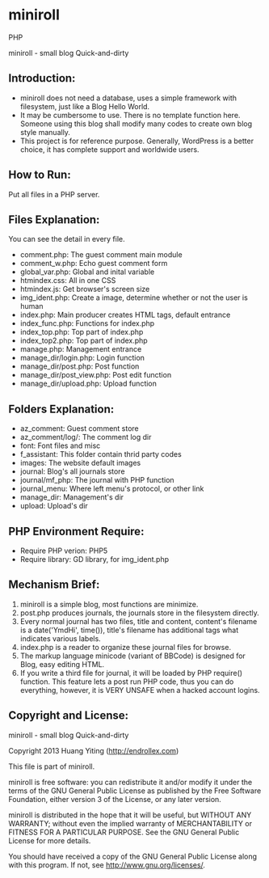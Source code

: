 miniroll
========

PHP

miniroll - small blog Quick-and-dirty

Introduction:
-------------
* miniroll does not need a database, uses a simple framework with filesystem,
  just like a Blog Hello World.
* It may be cumbersome to use. There is no template function here.
  Someone using this blog shall modify many codes to create own blog style manually.
* This project is for reference purpose.
  Generally, WordPress is a better choice, it has complete support and worldwide users.

How to Run:
-----------
Put all files in a PHP server.

Files Explanation:
------------------
You can see the detail in every file.

* comment.php: The guest comment main module
* comment_w.php: Echo guest comment form
* global_var.php: Global and inital variable
* htmindex.css: All in one CSS
* htmindex.js: Get browser's screen size
* img_ident.php: Create a image, determine whether or not the user is human
* index.php: Main producer creates HTML tags, default entrance
* index_func.php: Functions for index.php
* index_top.php: Top part of index.php
* index_top2.php: Top part of index.php
* manage.php: Management entrance
* manage_dir/login.php: Login function
* manage_dir/post.php: Post function
* manage_dir/post_view.php: Post edit function
* manage_dir/upload.php: Upload function

Folders Explanation:
--------------------
* az_comment: Guest comment store
* az_comment/log/: The comment log dir
* font: Font files and misc
* f_assistant: This folder contain thrid party codes
* images: The website default images
* journal: Blog's all journals store
* journal/mf_php: The journal with PHP function
* journal_menu: Where left menu's protocol, or other link
* manage_dir: Management's dir
* upload: Upload's dir

PHP Environment Require:
------------------------
* Require PHP verion: PHP5
* Require library: GD library, for img_ident.php

Mechanism Brief:
----------------
1. miniroll is a simple blog, most functions are minimize.
2. post.php produces journals, the journals store in the filesystem directly.
3. Every normal journal has two files, title and content, content's filename is a date('YmdHi', time()),
   title's filename has additional tags what indicates various labels.
4. index.php is a reader to organize these journal files for browse.
5. The markup language minicode (variant of BBCode) is designed for Blog, easy editing HTML.
6. If you write a third file for journal, it will be loaded by PHP require() function.
   This feature lets a post run PHP code, thus you can do everything,
   however, it is VERY UNSAFE when a hacked account logins.

Copyright and License:
----------------------
miniroll - small blog Quick-and-dirty

Copyright 2013 Huang Yiting (http://endrollex.com)

This file is part of miniroll.

miniroll is free software: you can redistribute it and/or modify
it under the terms of the GNU General Public License as published by
the Free Software Foundation, either version 3 of the License, or
any later version.

miniroll is distributed in the hope that it will be useful,
but WITHOUT ANY WARRANTY; without even the implied warranty of
MERCHANTABILITY or FITNESS FOR A PARTICULAR PURPOSE.  See the
GNU General Public License for more details.

You should have received a copy of the GNU General Public License
along with this program.  If not, see <http://www.gnu.org/licenses/>.

